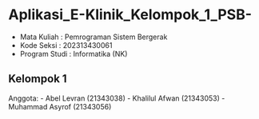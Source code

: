 # Aplikasi_E-Klinik_Kelompok_1_PSB-
- Mata Kuliah    : Pemrograman Sistem Bergerak
- Kode Seksi     : 202313430061
- Program Studi  : Informatika (NK)

## Kelompok 1
   Anggota:
    - Abel Levran (21343038)
    - Khalilul Afwan (21343053)
    - Muhammad Asyrof (21343056)
